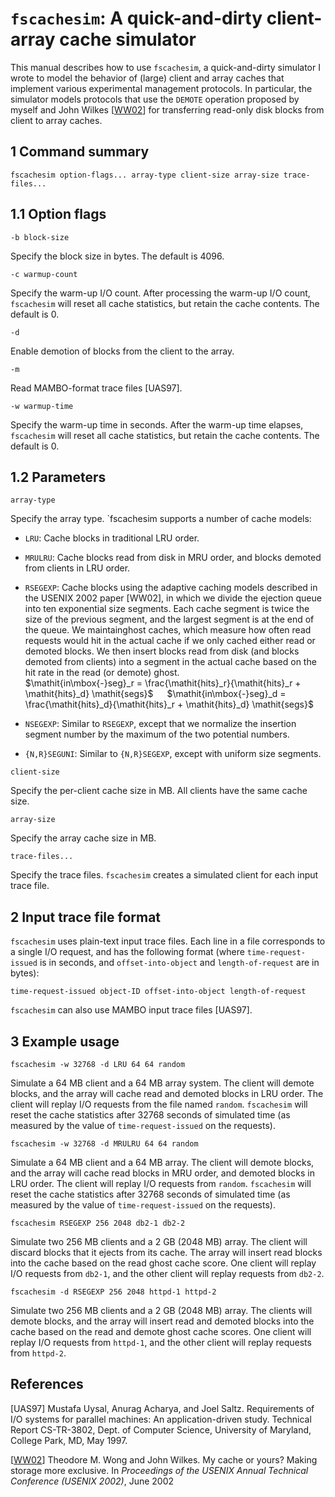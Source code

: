 # `fscachesim`: A quick-and-dirty client-array cache simulator

This manual describes how to use `fscachesim`, a quick-and-dirty simulator I wrote to model the behavior of (large) client and array caches that implement various experimental management protocols. In particular, the simulator models protocols that use the `DEMOTE` operation proposed by myself and John Wilkes \[[WW02](https://www.tmwong.org/doc/Wong2002-USENIX.pdf)\] for transferring read-only disk blocks from client to array caches.

## 1 Command summary

```
fscachesim option-flags... array-type client-size array-size trace-files...
```

## 1.1 Option flags

`-b block-size`

Specify the block size in bytes. The default is 4096.

`-c warmup-count`

Specify the warm-up I/O count. After processing the warm-up I/O count, `fscachesim` will reset all cache statistics, but retain the cache contents. The default is 0.

`-d`

Enable demotion of blocks from the client to the array.

`-m`

Read MAMBO-format trace files [UAS97].

`-w warmup-time`

Specify the warm-up time in seconds. After the warm-up time elapses, `fscachesim` will reset all cache statistics, but retain the cache contents. The default is 0.

## 1.2 Parameters

`array-type`

Specify the array type. `fscachesim supports a number of cache models:

- `LRU`: Cache blocks in traditional LRU order.
- `MRULRU`: Cache blocks read from disk in MRU order, and blocks demoted from clients in LRU order.
- `RSEGEXP`: Cache blocks using the adaptive caching models described in the USENIX 2002 paper [WW02], in which we divide the ejection queue into ten exponential size segments. Each cache segment is twice the size of the previous segment, and the largest segment is at the end of the queue. We maintainghost caches, which measure how often read requests would hit in the actual cache if we only cached either read or demoted blocks. We then insert blocks read from disk (and blocks demoted from clients) into a segment in the actual cache based on the hit rate in the read (or demote) ghost.<br>
$\mathit{in\mbox{-}seg}_r = \frac{\mathit{hits}_r}{\mathit{hits}_r + \mathit{hits}_d} \mathit{segs}$
&emsp;
$\mathit{in\mbox{-}seg}_d = \frac{\mathit{hits}_d}{\mathit{hits}_r + \mathit{hits}_d} \mathit{segs}$
 
- `NSEGEXP`: Similar to `RSEGEXP`, except that we normalize the insertion segment number by the maximum of the two potential numbers.
- `{N,R}SEGUNI`: Similar to `{N,R}SEGEXP`, except with uniform size segments.

`client-size`

Specify the per-client cache size in MB. All clients have the same cache size.

`array-size`

Specify the array cache size in MB.

`trace-files...`

Specify the trace files. `fscachesim` creates a simulated client for each input trace file.

## 2 Input trace file format

`fscachesim` uses plain-text input trace files. Each line in a file corresponds to a single I/O request, and has the following format (where `time-request-issued` is in seconds, and `offset-into-object` and `length-of-request` are in bytes):

```
time-request-issued object-ID offset-into-object length-of-request
```

`fscachesim` can also use MAMBO input trace files [UAS97].

## 3 Example usage

```
fscachesim -w 32768 -d LRU 64 64 random
```

Simulate a 64 MB client and a 64 MB array system. The client will demote blocks, and the array will cache read and demoted blocks in LRU order. The client will replay I/O requests from the file named `random`. `fscachesim` will reset the cache statistics after 32768 seconds of simulated time (as measured by the value of `time-request-issued` on the requests).

```
fscachesim -w 32768 -d MRULRU 64 64 random
```

Simulate a 64 MB client and a 64 MB array. The client will demote blocks, and the array will cache read blocks in MRU order, and demoted blocks in LRU order. The client will replay I/O requests from `random`. `fscachesim` will reset the cache statistics after 32768 seconds of simulated time (as measured by the value of `time-request-issued` on the requests).

```
fscachesim RSEGEXP 256 2048 db2-1 db2-2
```

Simulate two 256 MB clients and a 2 GB (2048 MB) array. The client will discard blocks that it ejects from its cache. The array will insert read blocks into the cache based on the read ghost cache score. One client will replay I/O requests from `db2-1`, and the other client will replay requests from `db2-2`.

```
fscachesim -d RSEGEXP 256 2048 httpd-1 httpd-2
```

Simulate two 256 MB clients and a 2 GB (2048 MB) array. The clients will demote blocks, and the array will insert read and demoted blocks into the cache based on the read and demote ghost cache scores. One client will replay I/O requests from `httpd-1`, and the other client will replay requests from `httpd-2`.

## References

[UAS97] Mustafa Uysal, Anurag Acharya, and Joel Saltz. Requirements of I/O systems for parallel machines: An application-driven study. Technical Report CS-TR-3802, Dept. of Computer Science, University of Maryland, College Park, MD, May 1997.

\[[WW02](https://www.tmwong.org/doc/Wong2002-USENIX.pdf)\] Theodore M. Wong and John Wilkes. My cache or yours? Making storage more exclusive. In _Proceedings of the USENIX Annual Technical Conference (USENIX 2002)_, June 2002


